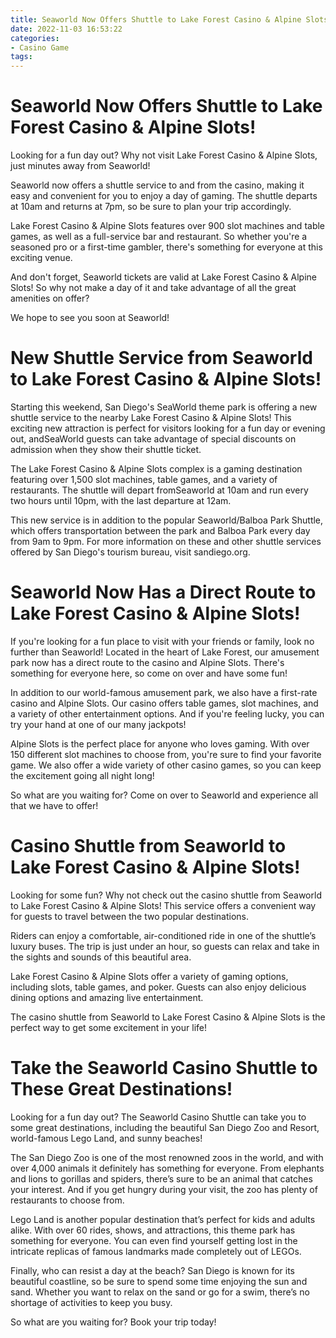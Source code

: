 ```yaml
---
title: Seaworld Now Offers Shuttle to Lake Forest Casino & Alpine Slots!
date: 2022-11-03 16:53:22
categories:
- Casino Game
tags:
---
```



#  Seaworld Now Offers Shuttle to Lake Forest Casino & Alpine Slots!

Looking for a fun day out? Why not visit Lake Forest Casino & Alpine Slots, just minutes away from Seaworld!

Seaworld now offers a shuttle service to and from the casino, making it easy and convenient for you to enjoy a day of gaming. The shuttle departs at 10am and returns at 7pm, so be sure to plan your trip accordingly.

Lake Forest Casino & Alpine Slots features over 900 slot machines and table games, as well as a full-service bar and restaurant. So whether you're a seasoned pro or a first-time gambler, there's something for everyone at this exciting venue.

And don't forget, Seaworld tickets are valid at Lake Forest Casino & Alpine Slots! So why not make a day of it and take advantage of all the great amenities on offer?

We hope to see you soon at Seaworld!

#  New Shuttle Service from Seaworld to Lake Forest Casino & Alpine Slots!

Starting this weekend, San Diego's SeaWorld theme park is offering a new shuttle service to the nearby Lake Forest Casino & Alpine Slots! This exciting new attraction is perfect for visitors looking for a fun day or evening out, andSeaWorld guests can take advantage of special discounts on admission when they show their shuttle ticket.

The Lake Forest Casino & Alpine Slots complex is a gaming destination featuring over 1,500 slot machines, table games, and a variety of restaurants. The shuttle will depart fromSeaworld at 10am and run every two hours until 10pm, with the last departure at 12am.

This new service is in addition to the popular Seaworld/Balboa Park Shuttle, which offers transportation between the park and Balboa Park every day from 9am to 9pm. For more information on these and other shuttle services offered by San Diego's tourism bureau, visit sandiego.org.

#  Seaworld Now Has a Direct Route to Lake Forest Casino & Alpine Slots!

If you're looking for a fun place to visit with your friends or family, look no further than Seaworld! Located in the heart of Lake Forest, our amusement park now has a direct route to the casino and Alpine Slots. There's something for everyone here, so come on over and have some fun!

In addition to our world-famous amusement park, we also have a first-rate casino and Alpine Slots. Our casino offers table games, slot machines, and a variety of other entertainment options. And if you're feeling lucky, you can try your hand at one of our many jackpots!

Alpine Slots is the perfect place for anyone who loves gaming. With over 150 different slot machines to choose from, you're sure to find your favorite game. We also offer a wide variety of other casino games, so you can keep the excitement going all night long!

So what are you waiting for? Come on over to Seaworld and experience all that we have to offer!

#  Casino Shuttle from Seaworld to Lake Forest Casino & Alpine Slots!

Looking for some fun? Why not check out the casino shuttle from Seaworld to Lake Forest Casino & Alpine Slots! This service offers a convenient way for guests to travel between the two popular destinations.

 Riders can enjoy a comfortable, air-conditioned ride in one of the shuttle’s luxury buses. The trip is just under an hour, so guests can relax and take in the sights and sounds of this beautiful area.

Lake Forest Casino & Alpine Slots offer a variety of gaming options, including slots, table games, and poker. Guests can also enjoy delicious dining options and amazing live entertainment.

The casino shuttle from Seaworld to Lake Forest Casino & Alpine Slots is the perfect way to get some excitement in your life!

#  Take the Seaworld Casino Shuttle to These Great Destinations!

Looking for a fun day out? The Seaworld Casino Shuttle can take you to some great destinations, including the beautiful San Diego Zoo and Resort, world-famous Lego Land, and sunny beaches!

The San Diego Zoo is one of the most renowned zoos in the world, and with over 4,000 animals it definitely has something for everyone. From elephants and lions to gorillas and spiders, there’s sure to be an animal that catches your interest. And if you get hungry during your visit, the zoo has plenty of restaurants to choose from.

Lego Land is another popular destination that’s perfect for kids and adults alike. With over 60 rides, shows, and attractions, this theme park has something for everyone. You can even find yourself getting lost in the intricate replicas of famous landmarks made completely out of LEGOs.

Finally, who can resist a day at the beach? San Diego is known for its beautiful coastline, so be sure to spend some time enjoying the sun and sand. Whether you want to relax on the sand or go for a swim, there’s no shortage of activities to keep you busy.

So what are you waiting for? Book your trip today!